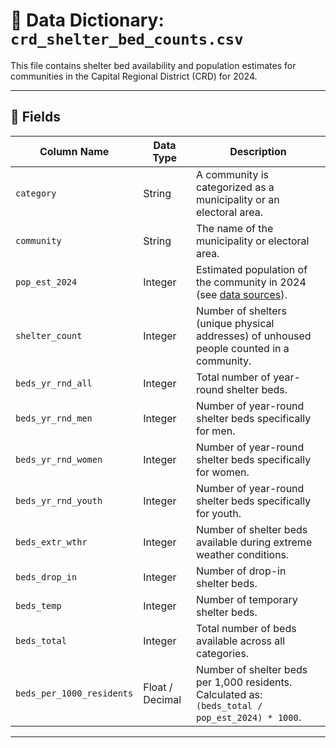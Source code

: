 # 📄 Data Dictionary: `crd_shelter_bed_counts.csv`

This file contains shelter bed availability and population estimates for communities in the Capital Regional District (CRD) for 2024.

---

## 🧾 Fields

| Column Name               | Data Type       | Description                                                                 |
|---------------------------|------------------|-----------------------------------------------------------------------------|
| `category`                | String           | A community is categorized as a municipality or an electoral area. |
| `community`               | String           | The name of the municipality or electoral area. |
| `pop_est_2024`            | Integer          | Estimated population of the community in 2024 (see [data sources](https://github.com/bcdatavis/crd-shelter-beds/blob/main/data-sources.md)).                             |
| `shelter_count`           | Integer          | Number of shelters (unique physical addresses) of unhoused people counted in a community.                      |
| `beds_yr_rnd_all`         | Integer          | Total number of year-round shelter beds.            |
| `beds_yr_rnd_men`         | Integer          | Number of year-round shelter beds specifically for men.                                      |
| `beds_yr_rnd_women`       | Integer          | Number of year-round shelter beds specifically for women.                                    |
| `beds_yr_rnd_youth`       | Integer          | Number of year-round shelter beds specifically for youth.                                    |
| `beds_extr_wthr`          | Integer          | Number of shelter beds available during extreme weather conditions. |
| `beds_drop_in`            | Integer          | Number of drop-in shelter beds.   |
| `beds_temp`               | Integer          | Number of temporary shelter beds.        |
| `beds_total`              | Integer          | Total number of beds available across all categories.  |
| `beds_per_1000_residents` | Float / Decimal  | Number of shelter beds per 1,000 residents. Calculated as:<br>`(beds_total / pop_est_2024) * 1000`. |

---
